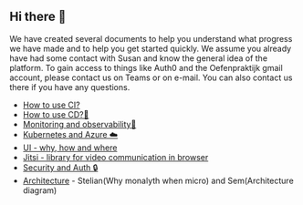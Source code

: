## Hi there 👋

<!--

**Here are some ideas to get you started:**

🙋‍♀️ A short introduction - what is your organization all about?
🌈 Contribution guidelines - how can the community get involved?
👩‍💻 Useful resources - where can the community find your docs? Is there anything else the community should know?
🍿 Fun facts - what does your team eat for breakfast?
🧙 Remember, you can do mighty things with the power of [Markdown](https://docs.github.com/github/writing-on-github/getting-started-with-writing-and-formatting-on-github/basic-writing-and-formatting-syntax)
-->

We have created several documents to help you understand what progress we have made and to help you get started quickly. We assume you already have had some contact with Susan and know the general idea of the platform. To gain access to things like Auth0 and the Oefenpraktijk gmail account, please contact us on Teams or on e-mail. You can also contact us there if you have any questions.

- [How to use CI?](/devops/CI.md "How to use CI?")
- [How to use CD?🧪](/devops/cd.md "How to use CD?🧪")
- [Monitoring and observability🔎](/devops/monitoring-and-observability.md "Monitoring and observability?🔎")
- [Kubernetes and Azure ☁️](https://github.com/De-Oefenpraktijk/Manifest-As-Code "Kubernetes and Azure ☁️")
- [UI - why, how and where](/UI/UI.md "UI - why, how and where")
- [Jitsi - library for video communication in browser](/UI/jitsi.md "Jitsi - library for video communication in browser ")
- [Security and Auth 🔒](/security/auth.md)
- [Architecture](/architecture/README.md) - Stelian(Why monalyth when micro) and Sem(Architecture diagram)
